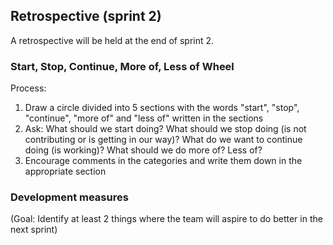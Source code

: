 ## Retrospective (sprint 2)

A retrospective will be held at the end of sprint 2. 


### Start, Stop, Continue, More of, Less of Wheel

Process: 

1. Draw a circle divided into 5 sections with the words "start", "stop", "continue", "more of" and "less of" written in the sections
2. Ask: What should we start doing? What should we stop doing (is not contributing or is getting in our way)? What do we want to continue doing (is working)? What should we do more of? Less of?
3. Encourage comments in the categories and write them down in the appropriate section


### Development measures

(Goal: Identify at least 2 things where the team will aspire to do better in the next sprint)
